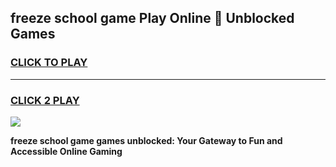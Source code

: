 
## freeze school game Play Online 👋 Unblocked Games
<h3>
<a href="https://news.freeplayer.one?title=freeze_school_game&ref=17GH">CLICK TO PLAY</a></h3>
<hr>

<h3>
<a href="https://news.freeplayer.one?title=freeze_school_game&ref=17GH">CLICK 2 PLAY</a>
  
</h3>

<a href="https://news.freeplayer.one?title=freeze_school_game&ref=17GH/"><img src="https://clearcache.store/games.png"></a>


**freeze school game games unblocked: Your Gateway to Fun and Accessible Online Gaming**
